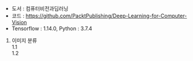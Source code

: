- 도서 : 컴퓨터비전과딥러닝   
- 코드 : https://github.com/PacktPublishing/Deep-Learning-for-Computer-Vision   
- Tensorflow : 1.14.0, Python : 3.7.4   

1. 이미지 분류   
  1.1   
  1.2   
